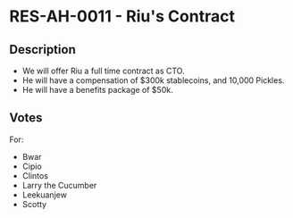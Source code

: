 # RES-AH-0011 - Riu's Contract
## Description
- We will offer Riu a full time contract as CTO.
- He will have a compensation of $300k stablecoins, and 10,000 Pickles.
- He will have a benefits package of $50k.
## Votes
For:
- Bwar
- Cipio
- Clintos
- Larry the Cucumber
- Leekuanjew
- Scotty
